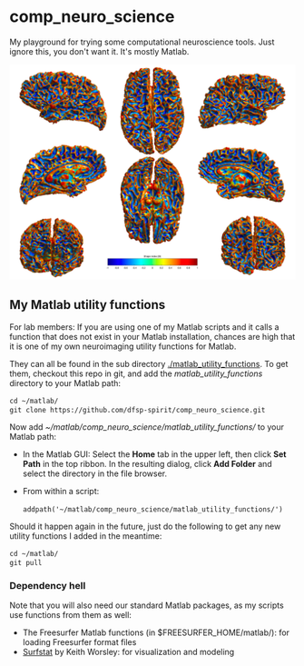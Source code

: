 # comp_neuro_science

My playground for trying some computational neuroscience tools. Just ignore this, you don't want it. It's mostly Matlab.

![shape_index_of_white_on_white](./matlab_brain_curvature/shape_index_of_white_on_white.jpg?raw=true "The Shape index (SI) of the white matter surface of a human brain.")

## My Matlab utility functions

For lab members: If you are using one of my Matlab scripts and it calls a function that does not exist in your Matlab installation, chances are high that it is one of my own neuroimaging utility functions for Matlab.

They can all be found in the sub directory [./matlab_utility_functions](./matlab_utility_functions). To get them, checkout this repo in git, and add the *matlab_utility_functions* directory to your Matlab path:

    cd ~/matlab/
    git clone https://github.com/dfsp-spirit/comp_neuro_science.git
    
Now add *~/matlab/comp_neuro_science/matlab_utility_functions/* to your Matlab path:

* In the Matlab GUI: Select the **Home** tab in the upper left, then click **Set Path** in the top ribbon. In the resulting dialog, click **Add Folder** and select the directory in the file browser.
* From within a script:

    ```addpath('~/matlab/comp_neuro_science/matlab_utility_functions/')```

Should it happen again in the future, just do the following to get any new utility functions I added in the meantime:

    cd ~/matlab/
    git pull

### Dependency hell

Note that you will also need our standard Matlab packages, as my scripts use functions from them as well: 

* The Freesurfer Matlab functions (in $FREESURFER_HOME/matlab/): for loading Freesurfer format files
* [Surfstat](https://galton.uchicago.edu/faculty/InMemoriam/worsley/research/surfstat/) by Keith Worsley: for visualization and modeling
